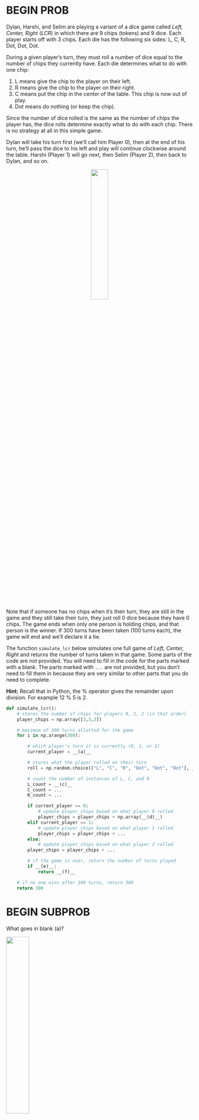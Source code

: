 # BEGIN PROB
Dylan, Harshi, and Selim are playing a variant of a dice game called *Left, Center, Right* (*LCR*) in which there are 9 chips (tokens) and 9 dice. Each player starts off with 3 chips. Each die has the following six sides: L, C, R, Dot, Dot, Dot.

During a given player’s turn, they must roll a number of dice equal to the number of chips they currently have. Each die determines what to do with one chip:

1. L means give the chip to the player on their left.
2. R means give the chip to the player on their right.
3. C means put the chip in the center of the table. This chip is now out of play.
4. Dot means do nothing (or keep the chip).

Since the number of dice rolled is the same as the number of chips the player has, the dice rolls determine exactly what to do with each chip. There is no strategy at all in this simple game.

Dylan will take his turn first (we’ll call him Player 0), then at the end of his turn, he’ll pass the dice to his left and play will continue clockwise around the table. Harshi (Player 1) will go next, then Selim (Player 2), then back to Dylan, and so on.

<center><img src='../assets/images/wi23-final/lcr.png' width=30%></center>

Note that if someone has no chips when it’s their turn, they are still in the game and they still take their turn, they just roll 0 dice because they have 0 chips. The game ends when only one person is holding chips, and that person is the winner. If 300 turns have been taken (100 turns each), the game will end and we’ll declare it a tie.

The function `simulate_lcr` below simulates one full game of *Left, Center, Right* and returns the number of turns taken in that game. Some parts of the code are not provided. You will need to fill in the code for the parts marked with a blank. The parts marked with `...` are not provided, but you don’t need to fill them in because they are very similar to other parts that you do need to complete.

**Hint:** Recall that in Python, the % operator gives the remainder upon division. For example 12 % 5 is 2.

```py
def simulate_lcr():
    # stores the number of chips for players 0, 1, 2 (in that order)
    player_chips = np.array([3,3,3])

    # maximum of 300 turns allotted for the game
    for i in np.arange(300):

        # which player's turn it is currently (0, 1, or 2)
        current_player = __(a)__

        # stores what the player rolled on their turn
        roll = np.random.choice(["L", "C", "R", "Dot", "Dot", "Dot"], __(b)__)

        # count the number of instances of L, C, and R
        L_count = __(c)__
        C_count = ...
        R_count = ...

        if current_player == 0:
            # update player_chips based on what player 0 rolled
            player_chips = player_chips + np.array(__(d)__)
        elif current_player == 1:
            # update player_chips based on what player 1 rolled
            player_chips = player_chips + ...
        else:
            # update player_chips based on what player 2 rolled
        player_chips = player_chips + ...

        # if the game is over, return the number of turns played
        if __(e)__:
            return __(f)__

    # if no one wins after 300 turns, return 300
    return 300
```

# BEGIN SUBPROB
What goes in blank (a)?

<left><img src='../assets/images/wi23-final/solution_box.jpg' width=35%></left>

# BEGIN SOLUTION

**Answer:** `i % 3` 

We are trying to find which player’s turn it is within the `for`-loop. We know that each player: Dylan, Harshi, and Selim will play a maximum of 100 turns. Notice that the `for`-loop goes from 0 to 299. This means we need to manipulate the `i` somehow to figure out whose turn it is. The hint here is extremely helpful. The maximum remainder we want to have is 2 (recall the players are called Player 0, Player 1, and Player 2). This means we can utilize `%` to give us the remainder of `i / 3`, which would tell us which player’s turn it is.

<average>41</average>

# END SOLUTION

# END SUBPROB

# BEGIN SUBPROB
What goes in blank (b)?

<left><img src='../assets/images/wi23-final/solution_box.jpg' width=35%></left>

# BEGIN SOLUTION

**Answer:** `player_chips[current_player]`

Recall `np.random.choice()` must be given an array and can then optionally be given a `size` to get multiple values instead of one. We know that `player_chips` is an array of the chips for each player. To access a specific player’s chips we can use `[current_player]` because the 1st index of `player_chips` corresponds to Player 0, the 2nd index corresponds to Player 1, and the 3rd index corresponds to Player 2.

<average>51</average>

# END SOLUTION

# END SUBPROB

# BEGIN SUBPROB
What goes in blank (c)?

<left><img src='../assets/images/wi23-final/solution_box.jpg' width=35%></left>

# BEGIN SOLUTION

**Answer:** `np.count_nonzero(roll == “L”)

We know that if we do `roll == “L”` then we get an array which changes the index of each element in `roll` to `True` if that element equals `“L”` and `False` otherwise. We can then use `np.count_nonzero()` to count the number of `True` values there are.

<average>61</average>

# END SOLUTION

# END SUBPROB

# BEGIN SUBPROB
What goes in blank (d)?

<left><img src='../assets/images/wi23-final/solution_box.jpg' width=35%></left>

# BEGIN SOLUTION

**Answer:** `[-(L_count + C_count + R_count), L_count, R_count]`

Recall the rules of the games:

1. L means give the chip to the player on their left.
2. R means give the chip to the player on their right.
3. C means put the chip in the center of the table. This chip is now out of play.
4. Dot means do nothing (or keep the chip)

If we are Player 0 the person to our left is Player 1 and the person to our right is Player 2. We want to update `player_chips` to appropriately give the players to our left and right chips. This means we can add our own array with the element at index 1 be our `L_count` and the element at index 2 be our `R_count`. We need to also subtract the tokens we are giving away and `C_count`, so in index 0 we have: `-(L_count + C_count + R_count)`.

<average>51</average>

# END SOLUTION

# END SUBPROB

# BEGIN SUBPROB
What goes in blank (e)?

<left><img src='../assets/images/wi23-final/solution_box.jpg' width=35%></left>

# BEGIN SOLUTION

**Answer:** `np.count_nonzero(player_chips) == 1`

We want to stop the game early if only one person has chips. To do this we can use `np.count_nonzero(player_chips)` to count the number of elements inside `player_chips` that have chips. If the player does not have chips then their index would have 0 inside of it.

<average>61</average>

# END SOLUTION

# END SUBPROB

# BEGIN SUBPROB
What goes in blank (f)?

<left><img src='../assets/images/wi23-final/solution_box.jpg' width=35%></left>

# BEGIN SOLUTION

**Answer:** `i + 1`

To find the number of  turns played we simply need to add 1 to `i`. We do this because `i` starts at 0!

<average>53</average>

# END SOLUTION

# END SUBPROB

# END PROB
